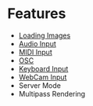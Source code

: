 # Features

- [Loading Images](/features/image)
- [Audio Input](/features/audio)
- [MIDI Input](/features/midi)
- [OSC](/features/osc)
- [Keyboard Input](/features/keyboard)
- [WebCam Input](/features/webcam)
- Server Mode
- Multipass Rendering
